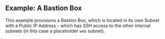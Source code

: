 ## Example: A Bastion Box

This example provisions a Bastion Box, which is located in its own Subnet with a Public IP Address - which has SSH access to the other internal subnets (in this case a placeholder `web` subnet).
